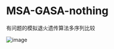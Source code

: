 # MSA-GASA-nothing
有问题的模拟退火遗传算法多序列比较







![image](https://github.com/HZAU1702XBY/MSA-GASA-nothing/assets/61085371/b42c34f3-643d-4a91-ada1-4f36877088d8)
